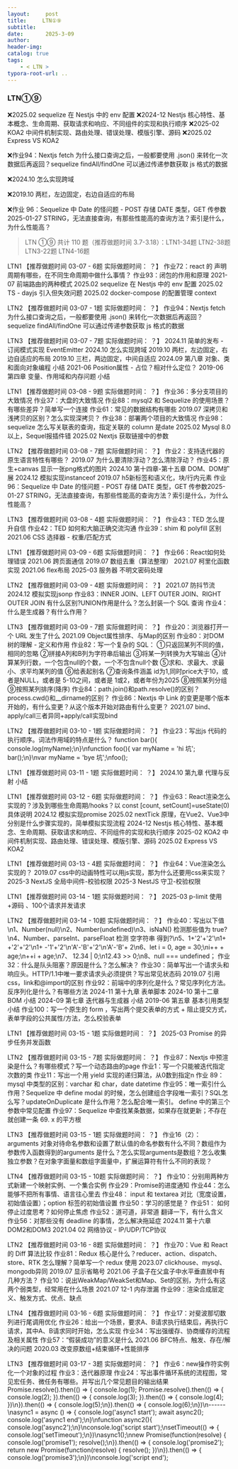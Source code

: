 ```yaml
---
layout:     post
title:     LTN①⑨
subtitle:  
date:       2025-3-09
author:     
header-img: 
catalog: true
tags:
    - < LTN >
typora-root-url: ..
---
```




### LTN①⑨


❌2025.02 sequelize 在 Nestjs 中的 env 配置
❌2024-12 Nestjs 核心特性、基本概念、生命周期、获取请求和响应、不同组件的实现和执行顺序
❌2025-02 KOA2 中间件机制实现、路由处理、错误处理、模版引擎、源码
❌2025.02 Express VS KOA2

❌作业94：Nextjs fetch 为什么接口查询之后，一般都要使用 .json() 来转化一次数据后再返回？sequelize findAll/findOne 可以通过传递参数获取 js 格式的数据

❌2024.10 怎么实现跨域

❌2019.10 两栏，左边固定，右边自适应的布局

❌作业 96：Sequelize 中 Date 的怪问题 - POST 存储 DATE 类型，GET 传参数2025-01-27 STRING，无法直接查询，有那些性能高的查询方法？索引是什么，为什么性能高？





> LTN ①⑨ 共计 110 题（推荐做题时间 3.7-3.18）：LTN1-34题 LTN2-38题 LTN3-22题 LTN4-16题
>
> 

LTN1 【推荐做题时间 03-07 - 6题 实际做题时间： ？】
作业72：react 的 声明周期有哪些，在不同生命周期中做什么事情？
作业93：闭包的作用和原理
2021-07 前端路由的两种模式
2025.02 sequelize 在 Nestjs 中的 env 配置
2025.02 TS - dayjs 引入但失效问题
2025.02 docker-compose 的配置管理 context 

LTN2 【推荐做题时间 03-07 - 1题 实际做题时间： ？】
作业94：Nextjs fetch 为什么接口查询之后，一般都要使用 .json() 来转化一次数据后再返回？sequelize findAll/findOne 可以通过传递参数获取 js 格式的数据

LTN3 【推荐做题时间 03-07 - 7题 实际做题时间： ？】
2024.11 简单的发布 - 订阅模式实现 EventEmitter
2024.10 怎么实现跨域
2019.10 两栏，左边固定，右边自适应的布局
2019.10 三栏，两边固定，中间自适应
2024.09 第八章 对象、类和面向对象编程 小结
2021-06 Position属性 - 占位？相对什么定位？
2019-06 第四章 变量、作用域和内存问题 小结

LTN1 【推荐做题时间 03-08 - 9题 实际做题时间： ？】
作业36：多分支项目的大致情况
作业37：大盘的大致情况
作业88：mysql2 和 Sequelize 的使用场景？有哪些差异？简单写一个连接
作业61：常见的数据结构有哪些
2019.07 深拷贝和浅拷贝的区别？怎么实现深拷贝？
作业38：部署两个项目的大致情况
作业98：sequelize 怎么写关联表的查询，指定关联的 column 是date
2025.02 Mysql 8.0 以上，Sequel报插件错
2025.02 Nextjs 获取链接中的参数

LTN2 【推荐做题时间 03-08 - 7题 实际做题时间： ？】
作业2：支持迭代器的原生语言特性有哪些？
2019.07 为什么要清除浮动？怎么清除浮动？
作业45：原生+canvas 显示一张png格式的图片
2024.10 第十四章-第十五章 DOM、DOM扩展
2024.12 模拟实现instanceof
2019.07 h5新标签和语义化，块/行内元素
作业 96：Sequelize 中 Date 的怪问题 - POST 存储 DATE 类型，GET 传参数2025-01-27 STRING，无法直接查询，有那些性能高的查询方法？索引是什么，为什么性能高？

LTN3 【推荐做题时间 03-08 - 4题 实际做题时间： ？】
作业43：TED 怎么提升自信
作业42：TED 如何和大脑正确交流沟通
作业39：shim 和 polyfill 区别
2021.06 CSS 选择器 - 权重/匹配方式

LTN1 【推荐做题时间 03-09 - 6题 实际做题时间： ？】
作业66：React如何处理错误
2021.06 跨页面通信
2019.07 数组去重（算法整理）
2021.07 柯里化函数实现
2021.06 flex布局
2025-03 服务器 不明文密码处理

LTN2 【推荐做题时间 03-09 - 4题 实际做题时间： ？】
2021.07 防抖节流
2024.12 模拟实现jsonp
作业83：INNER JOIN、LEFT OUTER JOIN、RIGHT OUTER JOIN 有什么区别?UNION作用是什么？怎么封装一个 SQL 查询
作业4：什么是生成器？有什么作用？

LTN3 【推荐做题时间 03-09 - 7题 实际做题时间： ？】
作业20：浏览器打开一个 URL 发生了什么
2021.09 Object属性排序、与Map的区别
作业80：对DOM 树的理解 - 定义和作用
作业82：写一个复杂的 SQL： ①只返回某列不同的值，相同的忽略 ②拼接A列和B列为字符串后输出 ③将某一列转换为大写输出 ④计算某列行数，一个包含null的个数，一个不包含null个数 ⑤求和、求最大、求最小、求平均某列的值 ⑥给表起别名 ⑦查询条件涵盖 id为1,同时price大于10，或者是NULL，或者是 5-10之间，或者是 1或2，或者年份为2025 ⑧按照某列分组 ⑨按照某列排序(降序)
作业84：path.join()和path.resolve()的区别？process.cwd()和__dirname的区别？
作业86：Nextjs 中 Link 的变更是哪个版本开始的，有什么变更？从这个版本开始对路由有什么变更？
2021.07 bind、apply/call三者异同+apply/call实现bind

LTN2 【推荐做题时间 03-10 - 1题 实际做题时间： ？】
作业23：写出js 代码的执行顺序。词法作用域的特点是什么？ function bar(){
console.log(myName);\n}\nfunction foo(){
var myName = 'hi 坑';
bar();\n}\nvar myName = 'bye 坑';\nfoo();

LTN1 【推荐做题时间 03-11 - 1题 实际做题时间： ？】
2024.10 第九章 代理与反射 小结

LTN1 【推荐做题时间 03-12 - 6题 实际做题时间： ？】
作业63：React渲染怎么实现的？涉及到哪些生命周期/hooks？以 const [count, setCount]=useState(0)具体说明
2024.12 模拟实现promise
2025.02 nextTick 原理，在Vue2、Vue3中分别是什么步骤实现的，简单模拟实现流程
2024-12 Nestjs 核心特性、基本概念、生命周期、获取请求和响应、不同组件的实现和执行顺序
2025-02 KOA2 中间件机制实现、路由处理、错误处理、模版引擎、源码
2025.02 Express VS KOA2

LTN1 【推荐做题时间 03-13 - 4题 实际做题时间： ？】
作业64：Vue渲染怎么实现的？
2019.07 css中的动画特性可以用js实现，那为什么还要用css来实现？
2025-3 NextJS 全局中间件-校验权限
2025-3 NestJS 守卫-校验权限

LTN1 【推荐做题时间 03-14 - 1题 实际做题时间： ？】
2025-03 p-limit 使用+源码 、100个请求并发请求

LTN2 【推荐做题时间 03-14 - 10题 实际做题时间： ？】
作业40：写出以下值\n1、Number(null)\n2、Number(undefined)\n3、isNaN() 检测那些值为 true?\n4、Number、parseInt、parseFloat 检测 空字符串 得到?\n5、1+'2'+'2'\n1+ +'2'+'2'\n1+ -'1'+'2'\n'A'-'B'+'2'\n'A'-'B'+ 2\n6、let i = 0, age = 30;\ni++ + age;\n++i + age;\n7、 12.34 | 0;\n12.43 >> 0;\n8、null === undefined；
作业32：什么是队头阻塞？原因是什么？怎么解决？
作业30：简单写出一个请求头和响应头。HTTP/1.1中唯一要求请求头必须提供？写出常见状态码
2019.07 引用css，link和@import的区别
作业92：前端中的序列化是什么？常见序列化方法。反序列化是什么？有哪些方法
2024-11 第十九章 表单脚本
2024-10 第十二章 BOM 小结
2024-09 第七章 迭代器与生成器 小结
2019-06 第五章 基本引用类型 小结
作业100：写一个原生的 form ，写出两个提交表单的方式 + 阻止提交方式，表单字段的公共属性/方法，怎么校验表单

LTN1 【推荐做题时间 03-15 - 1题 实际做题时间： ？】
2025-03 Promise 的异步任务并发函数

LTN2 【推荐做题时间 03-15 - 7题 实际做题时间： ？】
作业87：Nextjs 中预渲染是什么？有哪些模式？写一个动态路由的page
作业1：写一个只能被迭代指定次数的类
作业11：写出一个用 yield 实现的递归算法，从0数到指定n
作业 89：mysql 中类型的区别：varchar 和 char，date datetime
作业95：唯一索引什么作用？Sequelize 中 define modal 的时候，怎么创建组合字段唯一索引？SQL怎么写？updateOnDuplicate 是什么作用？怎么配合唯一索引。 define 中的第三个参数中常见配置
作业97：Sequelize 中查找某条数据，如果存在就更新；不存在就创建一条
69. x 的平方根

LTN3 【推荐做题时间 03-15 - 1题 实际做题时间： ？】
作业16（2）：arguments 对象对待命名参数和设置了默认值的命名参数有什么不同？数组作为参数传入函数得到的arguments 是什么？怎么实现arguments是数组？怎么收集独立参数？在对象字面量和数组字面量中，扩展运算符有什么不同的表现？

LTN4 【推荐做题时间 03-15 - 10题 实际做题时间： ？】
作业10：分别用两种方式新建一个映射实例、一个集合实例
作业29：Promise的进度通知
作业44：怎么能够不把所有事情、语言往心里去
作业48： input 和 textarea 对比（宽度设置，初始值设置）；option 标签的初始值设置
作业50：学习的感觉是？
作业51： 如何停止过度思考？如何停止焦虑
作业52：道可道，非常道 翻译一下，有什么含义
作业56：对那些没有 deadline 的事情，怎么解决拖延症
2024.11 第十六章 DOM2和DOM3
2021.04 02 网络协议 - IP/UDP/TCP协议

LTN2 【推荐做题时间 03-16 - 8题 实际做题时间： ？】
作业70：Vue 和 React 的 Diff 算法比较
作业81：Redux 核心是什么？reducer、action、dispatch、store、RTK 怎么理解？简单写一个 redux 使用
2023.07 clickhouse、mysql、mongodb异同
2019.07 显示省略号
2021.06 子盒子在父盒子中水平垂直居中有几种方法？
作业10：说出WeakMap/WeakSet和Map、Set的区别，为什么有这两个弱类型，经常用在什么场景
2021.07 12-1 内存泄漏
作业99：渲染合成层定义、触发方式、优点、缺点

LTN4 【推荐做题时间 03-16 - 6题 实际做题时间： ？】
作业17：对斐波那切数列进行尾调用优化
作业26：给出一个场景，要求A、B请求执行结束后，再执行C请求，其中A、B请求同时开始，怎么实现
作业34：写出强缓存、协商缓存的流程及相关属性
作业57：“假装成功”的意义是什么
2021.06 BFC特点、触发、存在/解决的问题
2020.03 改变原数组+结束循环+性能排序

LTN3 【推荐做题时间 03-17 - 3题 实际做题时间： ？】
作业6：new操作符实例化一个对象的过程
作业3：迭代器原理
作业24：写出事件循环系统的流程图，常见宏任务、微任务有哪些。并写出几个常见题目的输出结果
Promise.resolve().then(() => {
console.log(1);
Promise.resolve().then(() => {
 console.log(2);
}).then(() => {
 console.log(3);
}).then(() => {
 console.log(4);
})\n}).then(() => {
console.log(5);\n}).then(() => {
console.log(6);\n})\n------\nasync1 = async () => {
console.log('async1 start');
await async2();
console.log('async1 end');\n}\nfunction async2(){
console.log('async2');\n}\nconsole.log('script start');\nsetTimeout(() => {
console.log('setTimeout');\n})\nasync1();\nnew Promise(function(resolve) {
console.log('promise1');
resolve();\n}).then(() => {
console.log('promise2');
return new Promise(function(resolve) {
 resolve();
})\n}).then(() => {
console.log('promise3');\n})\nconsole.log('script end');
